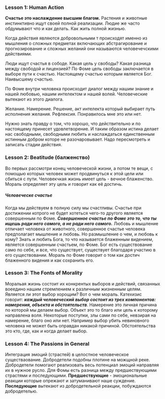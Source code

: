 ### Lesson 1: Human Action
**Счастье это наслаждение высшим благом.** 
Растения и животные инстинктивно ищут своей полной реализации. 
Людие же часто обдумывают что и как делать. Как жить полной жизнью.

Когда действия являются добровольными т происходят именно из мышления о сложных предметах включающих абстрагирование и прогнозирование и сложных желаний они называются человечечскими действиями.

Люди ищут счастья в сободе.
Какая цель у свободы? Какая разница между свободой и лицензией?
 По Фоме цель свободы заключается в выборе пути к счастью. Настоящему счастью которым является Бог. Наивысшему счастью.

По Фоме внутри человека происходит диалог между нашим знание и нашей любовью, нашим интелектом и нашей волей. Человеческие вытекают из этого диалога.

Желание. 
Намерение. 
Решение, акт интелекта который выбирает путь исполнения желания.
Рефлексия. Понравилось мне это или нет.

Нужно знать правду о том, что хорошо, что действительно и по настоящему принесет удовлетворение. И таким образом истина делает нас свободными, свободными любить и наслаждаться единственным истинным добром которе не разочаровывает.
Надо пересмотреть и записать стадии действия.

### Lesson 2: Beatitude (балженство)

Во первых рассмотри конец человеческой жизни, а потом те вещи, с помощью которых человек может продвинуться к этой цели или сбиться с пути.
Человекчкая жизнь имеет цель - вечное блаженство.
Мораль определяет эту цель и говорит как её достичь.
##### Человеческе счастье
Когда мы действуем в полную силу мы счастливы.
Счастье при достижении котрого не будет хотеться чего-то другого является совершенным по Фоме.
***Совершенное счастье по Фоме это то, что ты ищешь ради него самого, а не ради него самого.***
Любовь и мышление отличает человека от животного, совершенное счастье человека предполагает мышление и любовь. Но размышление о чем, и любовь к  кому?
Знать и любить Бога, то что называется блаженным видением, является совершенным счастьем, по Фоме.
Бог есть существование само по себе, и все, что существует, существует благодаря участию в его существовании.
Мораль по Фоме говорит о том как достич блаженного видения и как сохранить его.

### Lesson 3: The Fonts of Morality
Моральая жизнь состоит их конкрентых выборов и действий, связанных воеедино нашим стремлением к различным жизненным целям.
Является ли этот выбор хорощим? Вот о чем мораль.
Катехизис говорит: ***каждый человеческий выбор состоит из трех компонентов: намерения, объекта и обстоятельств***.
Намерение это личная причина по которой мы делаем выбор.
Объект это то благо или цель к которому направлена воля. 
Некоторые поступки, злы сами по себе, невзирая на намерение, благо оно или нет. Например выбор убить невиновного человека не может быть оправдан никакой причиной. 
Обстоятельства это кто, где, как и когда делает выбор.
 
### Lesson 4: The Passions in General
Интеграция эмоций (страстей) в целостное человеческое существаование.
Добродетели подобны плотине на можщной реке. Добродетели помогают реализовать весь потенциал эмоций направляя их в нужное русло.
Для Фомы есть разница между предшествующими страстями и последующими.
**Предшествующие** - эмоциональные реакции которые опрежают и затуманивают наше суждение.
**Последующие** вытекают из добродетельной реакции, побуждаются добродетелью.
